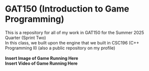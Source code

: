 # GAT150 (Introduction to Game Programming) <br>
This is a repository for all of my work in GAT150 for the Summer 2025 Quarter (Sprint Two) <br>
In this class, we built upon the engine that we built in CSC196 (C++ Programming II) (also a public repository on my profile) <br>
<br>
**Insert Image of Game Running Here**
<br>
**Insert Video of Game Running Here**
<br>
